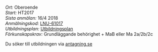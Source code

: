 *Ort:* Oberoende <br />
*Start:* HT2017 <br />
*Sista anmälan:* 16/4 2018 <br />
*Anmälningskod:* [LNU-61017](https://www.antagning.se/se/search?period=HT_2018&freeText=+LNU-61016) <br />
*Utbildningsplan:* [Utbildningsplan](http://api.kursinfo.lnu.se/GenerateDocument.ashx?templatetype=programmesyllabus&revision=1&code=NGUDM&documenttype=pdf&lang=sv) <br />
*Förkunskapskrav:* Grundläggande behörighet + MaB eller Ma 2a/2b/2c

Du söker till utbildningen via [antagning.se](http://antagning.se)
